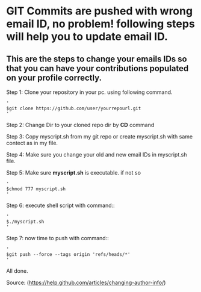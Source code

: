 # GIT Commits are pushed with wrong email ID, no problem! following steps will help you to update email ID.

## This are the steps to change your emails IDs so that you can have your contributions populated on your profile correctly.


Step 1: Clone your repository in your pc. using following command.

	'
	$git clone https://github.com/user/yourrepourl.git 
	'

Step 2: Change Dir to your cloned repo dir by **CD** command

Step 3: Copy myscript.sh from my git repo or create myscript.sh with same contect as in my file.


Step 4: Make sure you change your old and new email IDs in myscript.sh file.

Step 5: Make sure **myscript.sh** is executable. if not so 

	'
	$chmod 777 myscript.sh 
	'

Step 6: execute shell script with command:: 

	'
	$./myscript.sh 
	'

Step 7: now time to push with command:: 

	'
	$git push --force --tags origin 'refs/heads/*'
	'

All done. 


Source: (https://help.github.com/articles/changing-author-info/)

